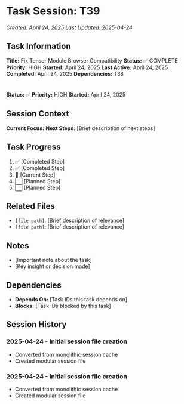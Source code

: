 # Task Session: T39
*Created: April 24, 2025*
*Last Updated: 2025-04-24*

## Task Information
**Title:** Fix Tensor Module Browser Compatibility
**Status:** ✅ COMPLETE
**Priority:** HIGH
**Started:** April 24, 2025
**Last Active:** April 24, 2025
**Completed:** April 24, 2025
**Dependencies:** T38

#
**Status:** ✅
**Priority:** HIGH
**Started:** April 24, 2025

## Session Context
**Current Focus:** 
**Next Steps:** [Brief description of next steps]

## Task Progress
1. ✅ [Completed Step]
2. ✅ [Completed Step]
3. 🔄 [Current Step]
4. ⬜ [Planned Step]
5. ⬜ [Planned Step]

## Related Files
- `[file path]`: [Brief description of relevance]
- `[file path]`: [Brief description of relevance]

## Notes
- [Important note about the task]
- [Key insight or decision made]

## Dependencies
- **Depends On:** [Task IDs this task depends on]
- **Blocks:** [Task IDs blocked by this task]

## Session History
### 2025-04-24 - Initial session file creation
- Converted from monolithic session cache
- Created modular session file

### 2025-04-24 - Initial session file creation
- Converted from monolithic session cache
- Created modular session file